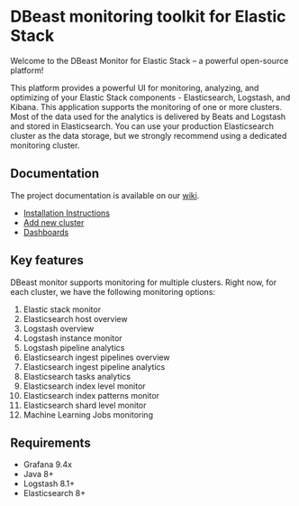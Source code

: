 # DBeast monitoring toolkit for Elastic Stack

Welcome to the DBeast Monitor for Elastic Stack – a powerful open-source platform!

This platform provides a powerful UI for monitoring, analyzing, and optimizing of your Elastic Stack components -
Elasticsearch, Logstash, and Kibana. This application supports the monitoring of one or more clusters. Most of the data
used for the analytics is delivered by Beats and Logstash and stored in Elasticsearch. You can use your production
Elasticsearch cluster as the data storage, but we strongly recommend using a dedicated monitoring cluster.

## Documentation

The project documentation is available on our [wiki](https://github.com/dbeast-co/dbeast-monitor/wiki).

- [Installation Instructions](https://github.com/dbeast-co/dbeast-monitor/wiki/Installation-Instructions)
- [Add new cluster](https://github.com/dbeast-co/dbeast-monitor/wiki/AddNewCluster)
- [Dashboards](https://github.com/dbeast-co/dbeast-monitor/wiki/Dashboards)

## Key features

DBeast monitor supports monitoring for multiple clusters. Right now, for each cluster, we have the following monitoring
options:

1. Elastic stack monitor
2. Elasticsearch host overview
3. Logstash overview
4. Logstash instance monitor
5. Logstash pipeline analytics
6. Elasticsearch ingest pipelines overview
7. Elasticsearch ingest pipeline analytics
8. Elasticsearch tasks analytics
9. Elasticsearch index level monitor
10. Elasticsearch index patterns monitor
11. Elasticsearch shard level monitor
12. Machine Learning Jobs monitoring

## Requirements

- Grafana 9.4x
- Java 8+
- Logstash 8.1+
- Elasticsearch 8+
